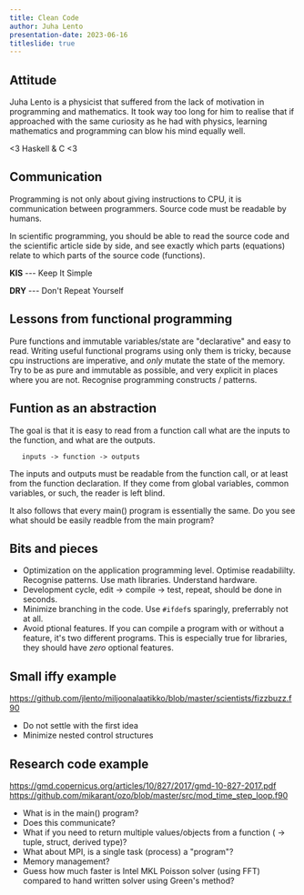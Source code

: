 ```yaml
---
title: Clean Code
author: Juha Lento
presentation-date: 2023-06-16
titleslide: true
---
```


## Attitude

Juha Lento is a physicist that suffered from the lack of motivation in
programming and mathematics. It took way too long for him to realise that if
approached with the same curiosity as he had with physics, learning mathematics
and programming can blow his mind equally well.

<3 Haskell & C <3


## Communication

Programming is not only about giving instructions to CPU, it is communication
between programmers. Source code must be readable by humans.

In scientific programming, you should be able to read the source code and the
scientific article side by side, and see exactly which parts (equations) relate
to which parts of the source code (functions).

**KIS** --- Keep It Simple

**DRY** --- Don't Repeat Yourself


## Lessons from functional programming

Pure functions and immutable variables/state are "declarative" and easy to read.
Writing useful functional programs using only them is tricky, because cpu
instructions are imperative, and *only* mutate the state of the memory. Try to
be as pure and immutable as possible, and very explicit in places where you are
not. Recognise programming constructs / patterns.


## Funtion as an abstraction

The goal is that it is easy to read from a function call what are the inputs to
the function, and what are the outputs.

```
   inputs -> function -> outputs
```

The inputs and outputs must be readable from the function call, or at least from
the function declaration. If they come from global variables, common variables,
or such, the reader is left blind.

It also follows that every main() program is essentially the same. Do you see
what should be easily readble from the main program?


## Bits and pieces

- Optimization on the application programming level. Optimise readabililty.
  Recognise patterns. Use math libraries. Understand hardware.
- Development cycle, edit -> compile -> test, repeat, should be done in seconds.
- Minimize branching in the code. Use `#ifdef`s sparingly, preferrably not at all.
- Avoid ptional features. If you can compile a program with or without a
  feature, it's two different programs. This is especially true for libraries,
  they should have *zero* optional features.


## Small iffy example

https://github.com/jlento/miljoonalaatikko/blob/master/scientists/fizzbuzz.f90

- Do not settle with the first idea
- Minimize nested control structures


## Research code example

https://gmd.copernicus.org/articles/10/827/2017/gmd-10-827-2017.pdf
https://github.com/mikarant/ozo/blob/master/src/mod_time_step_loop.f90

- What is in the main() program?
- Does this communicate?
- What if you need to return multiple values/objects from a function ( -> tuple,
  struct, derived type)?
- What about MPI, is a single task (process) a "program"?
- Memory management?
- Guess how much faster is Intel MKL Poisson solver (using FFT) compared to hand
  written solver using Green's method?
